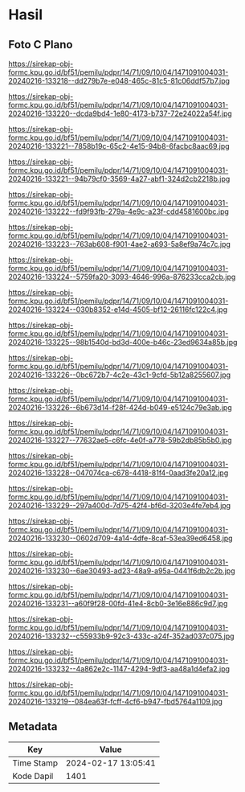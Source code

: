 # Hasil

## Foto C Plano

https://sirekap-obj-formc.kpu.go.id/bf51/pemilu/pdpr/14/71/09/10/04/1471091004031-20240216-133218--dd279b7e-e048-465c-81c5-81c06ddf57b7.jpg

https://sirekap-obj-formc.kpu.go.id/bf51/pemilu/pdpr/14/71/09/10/04/1471091004031-20240216-133220--dcda9bd4-1e80-4173-b737-72e24022a54f.jpg

https://sirekap-obj-formc.kpu.go.id/bf51/pemilu/pdpr/14/71/09/10/04/1471091004031-20240216-133221--7858b19c-65c2-4e15-94b8-6facbc8aac69.jpg

https://sirekap-obj-formc.kpu.go.id/bf51/pemilu/pdpr/14/71/09/10/04/1471091004031-20240216-133221--94b79cf0-3569-4a27-abf1-324d2cb2218b.jpg

https://sirekap-obj-formc.kpu.go.id/bf51/pemilu/pdpr/14/71/09/10/04/1471091004031-20240216-133222--fd9f93fb-279a-4e9c-a23f-cdd4581600bc.jpg

https://sirekap-obj-formc.kpu.go.id/bf51/pemilu/pdpr/14/71/09/10/04/1471091004031-20240216-133223--763ab608-f901-4ae2-a693-5a8ef9a74c7c.jpg

https://sirekap-obj-formc.kpu.go.id/bf51/pemilu/pdpr/14/71/09/10/04/1471091004031-20240216-133224--5759fa20-3093-4646-996a-876233cca2cb.jpg

https://sirekap-obj-formc.kpu.go.id/bf51/pemilu/pdpr/14/71/09/10/04/1471091004031-20240216-133224--030b8352-e14d-4505-bf12-26116fc122c4.jpg

https://sirekap-obj-formc.kpu.go.id/bf51/pemilu/pdpr/14/71/09/10/04/1471091004031-20240216-133225--98b1540d-bd3d-400e-b46c-23ed9634a85b.jpg

https://sirekap-obj-formc.kpu.go.id/bf51/pemilu/pdpr/14/71/09/10/04/1471091004031-20240216-133226--0bc672b7-4c2e-43c1-9cfd-5b12a8255607.jpg

https://sirekap-obj-formc.kpu.go.id/bf51/pemilu/pdpr/14/71/09/10/04/1471091004031-20240216-133226--6b673d14-f28f-424d-b049-e5124c79e3ab.jpg

https://sirekap-obj-formc.kpu.go.id/bf51/pemilu/pdpr/14/71/09/10/04/1471091004031-20240216-133227--77632ae5-c6fc-4e0f-a778-59b2db85b5b0.jpg

https://sirekap-obj-formc.kpu.go.id/bf51/pemilu/pdpr/14/71/09/10/04/1471091004031-20240216-133228--047074ca-c678-4418-81f4-0aad3fe20a12.jpg

https://sirekap-obj-formc.kpu.go.id/bf51/pemilu/pdpr/14/71/09/10/04/1471091004031-20240216-133229--297a400d-7d75-42f4-bf6d-3203e4fe7eb4.jpg

https://sirekap-obj-formc.kpu.go.id/bf51/pemilu/pdpr/14/71/09/10/04/1471091004031-20240216-133230--0602d709-4a14-4dfe-8caf-53ea39ed6458.jpg

https://sirekap-obj-formc.kpu.go.id/bf51/pemilu/pdpr/14/71/09/10/04/1471091004031-20240216-133230--6ae30493-ad23-48a9-a95a-0441f6db2c2b.jpg

https://sirekap-obj-formc.kpu.go.id/bf51/pemilu/pdpr/14/71/09/10/04/1471091004031-20240216-133231--a60f9f28-00fd-41e4-8cb0-3e16e886c9d7.jpg

https://sirekap-obj-formc.kpu.go.id/bf51/pemilu/pdpr/14/71/09/10/04/1471091004031-20240216-133232--c55933b9-92c3-433c-a24f-352ad037c075.jpg

https://sirekap-obj-formc.kpu.go.id/bf51/pemilu/pdpr/14/71/09/10/04/1471091004031-20240216-133232--4a862e2c-1147-4294-9df3-aa48a1d4efa2.jpg

https://sirekap-obj-formc.kpu.go.id/bf51/pemilu/pdpr/14/71/09/10/04/1471091004031-20240216-133219--084ea63f-fcff-4cf6-b947-fbd5764a1109.jpg


## Metadata

| Key        | Value               |
| ---------- | ------------------- |
| Time Stamp | 2024-02-17 13:05:41 |
| Kode Dapil | 1401                |



